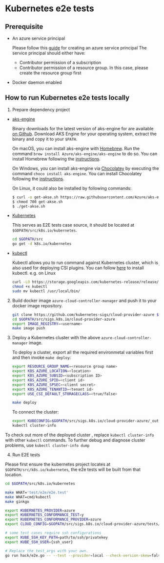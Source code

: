 # Kubernetes e2e tests

## Prerequisite

- An azure service principal

    Please follow this [guide](https://github.com/Azure/aks-engine/blob/master/docs/topics/service-principals.md) for creating an azure service principal
    The service principal should either have:
    - Contributor permission of a subscription
    - Contributor permission of a resource group. In this case, please create the resource group first

- Docker daemon enabled

## How to run Kubernetes e2e tests locally

1. Prepare dependency project

- [aks-engine](https://github.com/Azure/aks-engine)

  Binary downloads for the latest version of aks-engine for are available [on Github](https://github.com/Azure/aks-engine/releases/latest). Download AKS Engine for your operating system, extract the binary and copy it to your `$PATH`.

  On macOS, you can install aks-engine with [Homebrew](https://brew.sh/). Run the command `brew install Azure/aks-engine/aks-engine` to do so. You can install Homebrew following the [instructions](https://brew.sh/).

  On Windows, you can install aks-engine via [Chocolatey](https://chocolatey.org/) by executing the command `choco install aks-engine`. You can install Chocolatey following the [instructions](https://chocolatey.org/install).

  On Linux, it could also be installed by following commands:
  
  ```sh
  $ curl -o get-akse.sh https://raw.githubusercontent.com/Azure/aks-engine/master/scripts/get-akse.sh
  $ chmod 700 get-akse.sh
  $ ./get-akse.sh
  ```

- [Kubernetes](https://github.com/kubernetes/kubernetes)

    This serves as E2E tests case source, it should be located at `$GOPATH/src/k8s.io/kubernetes`.

    ```sh
    cd $GOPATH/src
    go get -d k8s.io/kubernetes
    ```

- [kubectl](https://kubectl.docs.kubernetes.io/)

  Kubectl allows you to run command against Kubernetes cluster, which is also used for deploying CSI plugins. You can follow [here](https://kubernetes.io/docs/tasks/tools/install-kubectl/#install-kubectl-binary-with-curl) to install kubectl. e.g. on Linux
  
  ```sh
  curl -LO https://storage.googleapis.com/kubernetes-release/release/$(curl -s https://storage.googleapis.com/kubernetes-release/release/stable.txt)/bin/linux/amd64/kubectl
  chmod +x kubectl
  sudo mv kubectl /usr/local/bin/
  ```

2. Build docker image `azure-cloud-controller-manager` and push it to your docker image repository.

    ```sh
    git clone https://github.com/kubernetes-sigs/cloud-provider-azure $GOPATH/src/sigs.k8s.io/cloud-provider-azure
    cd $GOPATH/src/sigs.k8s.io/cloud-provider-azure
    export IMAGE_REGISTRY=<username>
    make image push
    ```

3. Deploy a Kubernetes cluster with the above `azure-cloud-controller-manager` image.

   To deploy a cluster, export all the required environmetal variables first and then invoke `make deploy`:

    ```sh
    export RESOURCE_GROUP_NAME=<resource group name>
    export K8S_AZURE_LOCATION=<location>
    export K8S_AZURE_SUBSID=<subscription ID>
    export K8S_AZURE_SPID=<client id>
    export K8S_AZURE_SPSEC=<client secret>
    export K8S_AZURE_TENANTID=<tenant id>
    export USE_CSI_DEFAULT_STORAGECLASS=<true/false>
    
    make deploy
    ```

   To connect the cluster:

    ```sh
    export KUBECONFIG=$GOPATH/src/sigs.k8s.io/cloud-provider-azure/_output/$(ls -t _output | head -n 1)/kubeconfig/kubeconfig.$LOCATION.json
    kubectl cluster-info
    ```

To check out more of the deployed cluster , replace `kubectl cluster-info` with other `kubectl` commands. To further debug and diagnose cluster problems, use `kubectl cluster-info dump`


4. Run E2E tests

Please first ensure the kubernetes project locates at `$GOPATH/src/k8s.io/kubernetes`, the e2e tests will be built from that location.

```sh
cd $GOPATH/src/k8s.io/kubernetes

make WHAT='test/e2e/e2e.test'
make WHAT=cmd/kubectl
make ginkgo

export KUBERNETES_PROVIDER=azure
export KUBERNETES_CONFORMANCE_TEST=y
export KUBERNETES_CONFORMANCE_PROVIDER=azure
export CLOUD_CONFIG=$GOPATH/src/sigs.k8s.io/cloud-provider-azure/tests/k8s-azure/manifest/azure.json

# some test cases require ssh configurations
export KUBE_SSH_KEY_PATH=path/to/ssh/privatekey
export KUBE_SSH_USER={ssh_user}

# Replace the test_args with your own.
go run hack/e2e.go -- --test --provider=local --check-version-skew=false --test_args='--ginkgo.focus=Port\sforwarding'
```
